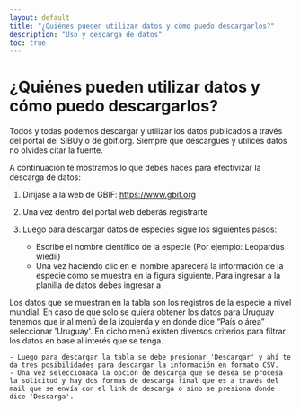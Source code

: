 ```yaml
---
layout: default
title: "¿Quiénes pueden utilizar datos y cómo puedo descargarlos?"
description: "Uso y descarga de datos"
toc: true
---
```


# ¿Quiénes pueden utilizar datos y cómo puedo descargarlos?

Todos y todas podemos descargar y utilizar los datos publicados a través del portal del SIBUy o de gbif.org. Siempre que descargues y utilices datos no olvides citar la fuente. 

A continuación te mostramos lo que debes haces para efectivizar la descarga de datos: 


1. Diríjase a la web de GBIF: https://www.gbif.org

2. Una vez dentro del portal web deberás registrarte
 
3. Luego para descargar datos de especies sigue los siguientes pasos:
	- Escribe el nombre científico de la especie (Por ejemplo: Leopardus wiedii)
	- Una vez haciendo clic en el nombre aparecerá la información de la especie como se muestra en la figura siguiente. Para ingresar a la planilla de datos debes ingresar a 

Los datos que se muestran en la tabla son los registros de la especie a nivel mundial. En caso de que solo se quiera obtener los datos para Uruguay tenemos que ir al menú de la izquierda y en donde dice “País o área” seleccionar 'Uruguay'. En dicho menú existen diversos criterios para filtrar los datos en base al interés que se tenga.

	- Luego para descargar la tabla se debe presionar 'Descargar' y ahí te da tres posibilidades para descargar la información en formato CSV.
	- Una vez seleccionada la opción de descarga que se desea se procesa la solicitud y hay dos formas de descarga final que es a través del mail que se envía con el link de descarga o sino se presiona donde dice 'Descarga'.
